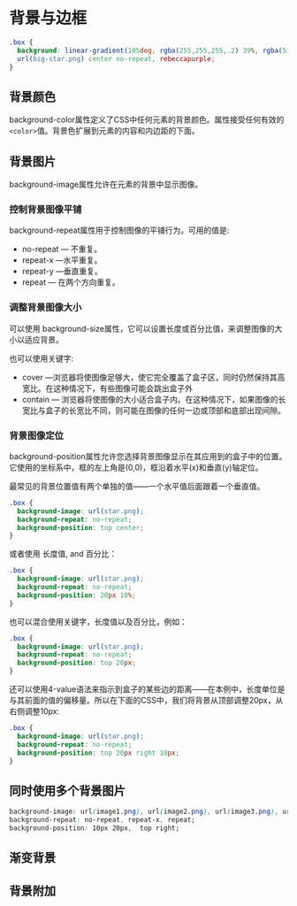 # 背景与边框

```css
.box {
  background: linear-gradient(105deg, rgba(255,255,255,.2) 39%, rgba(51,56,57,1) 96%) center center / 400px 200px no-repeat,
  url(big-star.png) center no-repeat, rebeccapurple;
} 
```

## 背景颜色

background-color属性定义了CSS中任何元素的背景颜色。属性接受任何有效的`<color>`值。背景色扩展到元素的内容和内边距的下面。

## 背景图片

background-image属性允许在元素的背景中显示图像。

### 控制背景图像平铺

background-repeat属性用于控制图像的平铺行为。可用的值是:

- no-repeat — 不重复。
- repeat-x —水平重复。
- repeat-y —垂直重复。
- repeat — 在两个方向重复。

### 调整背景图像大小

可以使用 background-size属性，它可以设置长度或百分比值，来调整图像的大小以适应背景。

也可以使用关键字:

- cover —浏览器将使图像足够大，使它完全覆盖了盒子区，同时仍然保持其高宽比。在这种情况下，有些图像可能会跳出盒子外
- contain — 浏览器将使图像的大小适合盒子内。在这种情况下，如果图像的长宽比与盒子的长宽比不同，则可能在图像的任何一边或顶部和底部出现间隙。

### 背景图像定位

background-position属性允许您选择背景图像显示在其应用到的盒子中的位置。它使用的坐标系中，框的左上角是(0,0)，框沿着水平(x)和垂直(y)轴定位。

最常见的背景位置值有两个单独的值——一个水平值后面跟着一个垂直值。

```css
.box {
  background-image: url(star.png);
  background-repeat: no-repeat;
  background-position: top center;
} 
```

或者使用 长度值, and 百分比：

```css
.box {
  background-image: url(star.png);
  background-repeat: no-repeat;
  background-position: 20px 10%;
} 
```

也可以混合使用关键字，长度值以及百分比，例如：

```css
.box {
  background-image: url(star.png);
  background-repeat: no-repeat;
  background-position: top 20px;
}
```

还可以使用4-value语法来指示到盒子的某些边的距离——在本例中，长度单位是与其前面的值的偏移量。所以在下面的CSS中，我们将背景从顶部调整20px，从右侧调整10px:

```css
.box {
  background-image: url(star.png);
  background-repeat: no-repeat;
  background-position: top 20px right 10px;
} 
```

## 同时使用多个背景图片

```css
background-image: url(image1.png), url(image2.png), url(image3.png), url(image1.png);
background-repeat: no-repeat, repeat-x, repeat;
background-position: 10px 20px,  top right;
```

## 渐变背景

## 背景附加